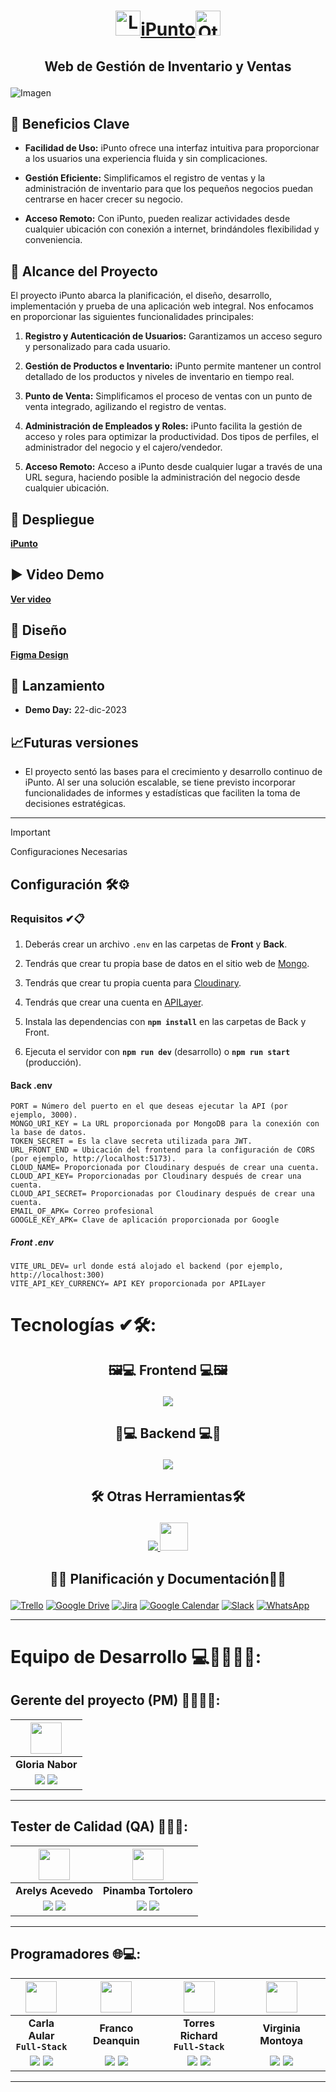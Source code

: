 # <p align="center"><img width="40px" src="https://i.imgur.com/3Q0OLpW.png" alt="Logo"><a href="https://ipunto.onrender.com/">iPunto</a><img width="40px" src="https://i.imgur.com/3Q0OLpW.png" alt="Otra imagen"></p>
## <p align="center"> Web de Gestión de Inventario y Ventas </p>

![Imagen](https://i.imgur.com/td9SRU7.png)

## 🚀 Beneficios Clave 

- **Facilidad de Uso:** iPunto ofrece una interfaz intuitiva para proporcionar a los usuarios una experiencia fluida y sin complicaciones.

- **Gestión Eficiente:** Simplificamos el registro de ventas y la administración de inventario para que los pequeños negocios puedan centrarse en hacer crecer su negocio.

- **Acceso Remoto:** Con iPunto, pueden realizar actividades desde cualquier ubicación con conexión a internet, brindándoles flexibilidad y conveniencia.

## 🎯 Alcance del Proyecto 

El proyecto iPunto abarca la planificación, el diseño, desarrollo, implementación y prueba de una aplicación web integral. Nos enfocamos en proporcionar las siguientes funcionalidades principales:

1. **Registro y Autenticación de Usuarios:** Garantizamos un acceso seguro y personalizado para cada usuario.

2. **Gestión de Productos e Inventario:** iPunto permite mantener un control detallado de los productos y niveles de inventario en tiempo real.

3. **Punto de Venta:** Simplificamos el proceso de ventas con un punto de venta integrado, agilizando el registro de ventas.

4. **Administración de Empleados y Roles:** iPunto facilita la gestión de acceso y roles para optimizar la productividad. Dos tipos de perfiles, el administrador del negocio y el cajero/vendedor.  

5. **Acceso Remoto:** Acceso a iPunto desde cualquier lugar a través de una URL segura, haciendo posible la administración del negocio desde cualquier ubicación.

## 💫 Despliegue

**[iPunto](https://ipunto.onrender.com/)** 

## ▶️ Video Demo 

**[Ver video](https://youtu.be/sUDWXduWUtU)** 

## 🎨 Diseño

**[Figma Design](https://www.figma.com/file/THJ7AlmNhwuhffJYFQIvLM/Propuesta-Dise%C3%B1o?type=design&node-id=0-1&mode=design&t=NH1i2iLkqOtnWcIv-0)** 

## 🚀 Lanzamiento

- **Demo Day:** 22-dic-2023

## 📈Futuras versiones
- El proyecto sentó las bases para el crecimiento y desarrollo continuo de iPunto. 
Al ser una solución escalable, se tiene previsto incorporar funcionalidades de informes y estadísticas que faciliten la toma de decisiones estratégicas.

<hr>

> [!IMPORTANT]
> Configuraciones Necesarias

## Configuración 🛠️⚙

### Requisitos ✔📋

1. Deberás crear un archivo `.env` en las carpetas de **Front** y **Back**.

2. Tendrás que crear tu propia base de datos en el sitio web de [Mongo](https://www.mongodb.com/cloud/atlas/lp/try2?utm_source=google&utm_campaign=gs_emea_france_search_core_brand_atlas_desktop&utm_term=mongo&utm_medium=cpc_paid_search&utm_ad=e&utm_ad_campaign_id=12212624521&adgroup=115749705063&gclid=CjwKCAjwqauVBhBGEiwAXOepkQjTRQPRmN-nR-TQye1UfooktuEkqnQ8TKT7mPD5p33PRWbZcOgSzxoCBOMQAvD_BwE).

3. Tendrás que crear tu propia cuenta para [Cloudinary](https://cloudinary.com/).

4. Tendrás que crear una cuenta en [APILayer](https://apilayer.com/marketplace/exchangerates_data-api).

5. Instala las dependencias con **`npm install`** en las carpetas de Back y Front.

6. Ejecuta el servidor con **`npm run dev`** (desarrollo) o **`npm run start`** (producción).

#### Back .env

```env
PORT = Número del puerto en el que deseas ejecutar la API (por ejemplo, 3000).
MONGO_URI_KEY = La URL proporcionada por MongoDB para la conexión con la base de datos.
TOKEN_SECRET = Es la clave secreta utilizada para JWT.
URL_FRONT_END = Ubicación del frontend para la configuración de CORS (por ejemplo, http://localhost:5173).
CLOUD_NAME= Proporcionada por Cloudinary después de crear una cuenta.
CLOUD_API_KEY= Proporcionadas por Cloudinary después de crear una cuenta.
CLOUD_API_SECRET= Proporcionadas por Cloudinary después de crear una cuenta.
EMAIL_OF_APK= Correo profesional 
GOOGLE_KEY_APK= Clave de aplicación proporcionada por Google

```
##### _Front .env_
```env
VITE_URL_DEV= url donde está alojado el backend (por ejemplo, http://localhost:300)
VITE_API_KEY_CURRENCY= API KEY proporcionada por APILayer

```
# Tecnologías ✔🛠️:

## <p align="center" >🖼️💻 Frontend 💻🖼️</p>

<p align="center">
  <a href="https://skillicons.dev">
    <img src="https://skillicons.dev/icons?i=html,css,javascript,react,vite,tailwind,redux,materialui"/>
  </a>
</p>



## <p align="center" >🧠💻 Backend 💻🧠</p>
<p align="center">
  <a href="https://skillicons.dev">
    <img src="https://skillicons.dev/icons?i=javascript,nodejs,express,mongo,regex"/>
  </a>
</p>

## <p align="center" >🛠️ Otras Herramientas🛠️</p>
<p align="center">
  <a href="https://skillicons.dev">
    <img src="https://skillicons.dev/icons?i=figma,git,github,netlify,vscode"/>
    <img  width="45px" src="https://media.licdn.com/dms/image/C560BAQEQF7aU2UpVBg/company-logo_200_200/0/1631427523378/xrayapp_logo?e=2147483647&v=beta&t=JWpIhSeql7umvGE0R_LL1KbeSzfU45qjDbv6IiGb_w4"/>
  </a>

 ## <p align="center" >📂📅  Planificación y Documentación📅📂 </p>

 [![Trello](https://img.shields.io/badge/Trello-095ED8?style=for-the-badge&logo=Trello&logoColor=fff)](https://trello.com/b/kp1Ihyy3/c15-05-m-node-react) 
 [![Google Drive](https://img.shields.io/badge/Google%20Drive-%234E8EE3?style=for-the-badge&logo=googledrive&logoColor=white)](https://drive.google.com/drive/folders/1BB_-TyMbQ2uUOJG51bftWFFDzk_P4PIy)
 [![Jira](https://img.shields.io/badge/Jira-%230A0FFF?style=for-the-badge&logo=jira&logoColor=white)](https://pinatesterqa8.atlassian.net/jira/software/c/projects/XJI/boards/4/backlog)
 [![Google Calendar](https://img.shields.io/badge/Google%20Calendar-%23D14836?style=for-the-badge&logo=Google%20Calendar&logoColor=white)](https://calendar.google.com/calendar/u/0/embed?src=74452f0e7ff13568a12ec04f468d9d9ea6001c007334e34b367e7b64a7076dbd@group.calendar.google.com&ctz=America/Mexico_City&pli=1)
  [![Slack](https://img.shields.io/badge/Slack-%23ED8B00?style=for-the-badge&logo=Slack&logoColor=fff)](https://join.slack.com/t/no-country/shared_invite/zt-27t3odvb7-dXj3nq6XirOzYKcXRmtoDg)
  [![WhatsApp](https://img.shields.io/badge/WhatsApp-25D366?style=for-the-badge&logo=whatsapp&logoColor=white)]() 

</p>


<hr>

# Equipo de Desarrollo 💻👨‍💻👩‍💻:

## Gerente del proyecto (PM) 🕵️‍♂️👩‍💻:
| <img  src="https://i.imgur.com/7c1XLaf.jpg" width=50> |
|:-:|
| **Gloria Nabor** |
| <a href="https://github.com/Gloria-Nabor"><img src="https://img.shields.io/badge/github-%23121011.svg?&style=for-the-badge&logo=github&logoColor=white"/></a> <a href="https://www.linkedin.com/in/gloria-nabor"><img src="https://img.shields.io/badge/linkedin%20-%230077B5.svg?&style=for-the-badge&logo=linkedin&logoColor=white"/></a> |

<hr>

## Tester de Calidad (QA) 🧪👨‍💻:


| <img src="https://i.imgur.com/o4QhzO8.jpg" width=50> | <img src="https://i.imgur.com/RkgMMen.jpg" width=50> |
|:-:|:-:|
| **Arelys Acevedo** | **Pinamba Tortolero** |
| <a href="https://github.com/acad2018"><img src="https://img.shields.io/badge/github-%23121011.svg?&style=for-the-badge&logo=github&logoColor=white"/></a> <a href="https://www.linkedin.com/in/arelys-acevedo"><img src="https://img.shields.io/badge/linkedin%20-%230077B5.svg?&style=for-the-badge&logo=linkedin&logoColor=white"/></a> | <a href="https://github.com/Pinatorto"><img src="https://img.shields.io/badge/github-%23121011.svg?&style=for-the-badge&logo=github&logoColor=white"/></a> <a href="https://www.linkedin.com/in/pinamba-tortolero-9b72b223/"><img src="https://img.shields.io/badge/linkedin%20-%230077B5.svg?&style=for-the-badge&logo=linkedin&logoColor=white"/></a> |

<hr>

## Programadores 🌐💻: 

| <img src="https://i.imgur.com/6O8iEtg.jpg" width=50> | <img src="https://i.imgur.com/Zchecq4.jpg" width=50> | <img src="https://i.imgur.com/YCOQckz.png" width=50> |<img src="https://i.imgur.com/OQQxgaN.jpg" width=50> | 
|:-:|:-:|:-:|:-:|
| **Carla Aular** <br> **`Full-Stack`** | **Franco Deanquin** | **Torres Richard** <br> **`Full-Stack`** | **Virginia Montoya** | 
| <a href="https://github.com/CarlaJoha"><img src="https://img.shields.io/badge/github-%23121011.svg?&style=for-the-badge&logo=github&logoColor=white"/></a> <a href="https://www.linkedin.com/in/carlajoha/"><img src="https://img.shields.io/badge/linkedin%20-%230077B5.svg?&style=for-the-badge&logo=linkedin&logoColor=white"/></a> | <a href="https://github.com/Francodeanquin"><img src="https://img.shields.io/badge/github-%23121011.svg?&style=for-the-badge&logo=github&logoColor=white"/></a> <a href="https://www.linkedin.com/in/franco-deanquin"><img src="https://img.shields.io/badge/linkedin%20-%230077B5.svg?&style=for-the-badge&logo=linkedin&logoColor=white"/></a> | <a href="https://github.com/TorresRichardtorrot"><img src="https://img.shields.io/badge/github-%23121011.svg?&style=for-the-badge&logo=github&logoColor=white"/></a> <a href="https://www.linkedin.com/in/richard-torres-n1/"><img src="https://img.shields.io/badge/linkedin%20-%230077B5.svg?&style=for-the-badge&logo=linkedin&logoColor=white"/></a> | <a href="https://github.com/mvirm"><img src="https://img.shields.io/badge/github-%23121011.svg?&style=for-the-badge&logo=github&logoColor=white"/></a> <a href="https://www.linkedin.com/in/virginiamontoya/"><img src="https://img.shields.io/badge/linkedin%20-%230077B5.svg?&style=for-the-badge&logo=linkedin&logoColor=white"/></a> |

<hr>
